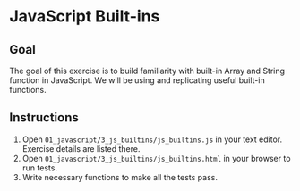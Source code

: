 # JavaScript Built-ins

## Goal

The goal of this exercise is to build familiarity with built-in Array and String function in JavaScript. We will be using and replicating useful built-in functions.

## Instructions

1. Open `01_javascript/3_js_builtins/js_builtins.js` in your text editor. Exercise details are listed there.
2. Open `01_javascript/3_js_builtins/js_builtins.html` in your browser to run tests.
3. Write necessary functions to make all the tests pass.
